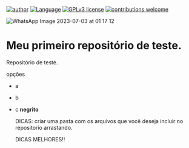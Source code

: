 [![author](https://img.shields.io/badge/Author-AdailsonAlves-blue.svg)](https://github.com/adaylson99) [![Language](https://img.shields.io/badge/Language-Postgre|SQL-green.svg)](https://www.postgresql.org/) [![GPLv3 license](https://img.shields.io/badge/License-GPLv3-red.svg)](http://perso.crans.org/besson/LICENSE.html) [![contributions welcome](https://img.shields.io/badge/Contributions-Welcome-brightgreen.svg?style=flat)](https://github.com/aasouzaconsult/Cientista-de-Dados)

![WhatsApp Image 2023-07-03 at 01 17 12](https://github.com/adaylson99/Teste_repositorio/assets/137455643/ee63dfaf-81d4-43a2-b888-e67ea50cd623)

# Meu primeiro repositório de teste.
Repositório de teste.

opções
- a
- b
- c
  **negrito**

  DICAS: criar uma pasta com os arquivos que você deseja incluir no repositorio arrastando.

  DICAS MELHORES!!
